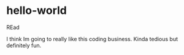 # hello-world
REad

I think Im going to really like this coding business. 
Kinda tedious but definitely fun.
